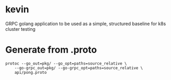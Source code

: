 # kevin
GRPC golang application to be used as a simple, structured baseline for k8s cluster testing

# Generate from .proto 
```
protoc --go_out=pkg/ --go_opt=paths=source_relative \
    --go-grpc_out=pkg/ --go-grpc_opt=paths=source_relative \
    api/pong.proto
```
